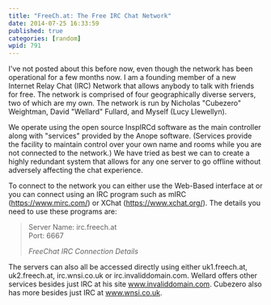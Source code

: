 ```yaml
---
title: "FreeCh.at: The Free IRC Chat Network"
date: 2014-07-25 16:33:59
published: true
categories: [random]
wpid: 791
---
```


I've not posted about this before now, even though the network has been operational for a few months now. I am a founding member of a new Internet Relay Chat (IRC) Network that allows anybody to talk with friends for free. The network is comprised of four geographically diverse servers, two of which are my own. The network is run by Nicholas "Cubezero" Weightman, David "Wellard" Fullard, and Myself (Lucy Llewellyn).

We operate using the open source InspIRCd software as the main controller along with "services" provided by the Anope software. (Services provide the facility to maintain control over your own name and rooms while you are not connected to the network.) We have tried as best we can to create a highly redundant system that allows for any one server to go offline without adversely affecting the chat experience.

To connect to the network you can either use the Web-Based interface at or you can connect using an IRC program such as mIRC (https://www.mirc.com/) or XChat (https://www.xchat.org/). The details you need to use these programs are:

> Server Name: irc.freech.at  
> Port: 6667
> 
> <cite>FreeChat IRC Connection Details</cite>

The servers can also all be accessed directly using either uk1.freech.at, uk2.freech.at, irc.wnsi.co.uk or irc.invaliddomain.com. Wellard offers other services besides just IRC at his site www.invaliddomain.com. Cubezero also has more besides just IRC at www.wnsi.co.uk.